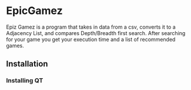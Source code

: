 # EpicGamez
Epiz Gamez is a program that takes in data from a csv, converts it to a Adjacency List, and compares Depth/Breadth first search. After searching for your game you get your execution time and a list of recommended games.
## Installation
### Installing QT
